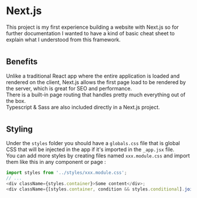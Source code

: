# Next.js

This project is my first experience building a website with Next.js so for further documentation I wanted to have a kind of basic cheat sheet to explain what I understood from this framework.

#

## Benefits

Unlike a traditional React app where the entire application is loaded and rendered on the client, Next.js allows the first page load to be rendered by the server, which is great for SEO and performance.  
There is a built-in page routing that handles pretty much everything out of the box.  
Typescript & Sass are also included directly in a Next.js project.

#

## Styling

Under the `styles` folder you should have a `globals.css` file that is global CSS that will be injected in the app if it's imported in the `_app.jsx` file.  
You can add more styles by creating files named `xxx.module.css` and import them like this in any component or page :

```js
import styles from '../styles/xxx.module.css';
// ...
<div className={styles.container}>Some content</div>;
<div className={[styles.container, condition && styles.conditional].join(' ')}>Some content</div>
```
